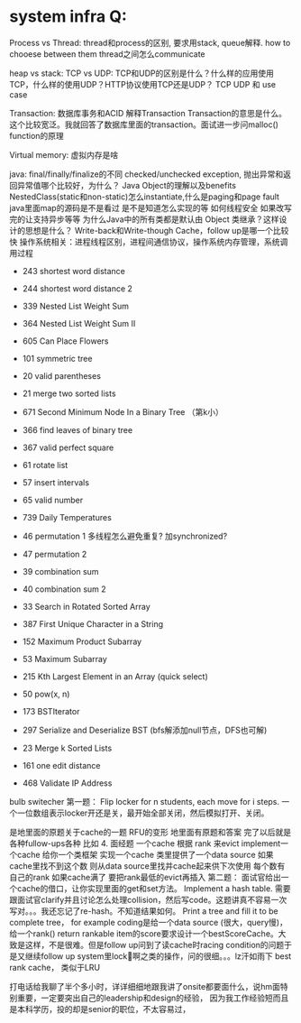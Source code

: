 # system infra Q:
Process vs Thread:
thread和process的区别, 要求用stack, queue解释. how to chooese between them
thread之间怎么communicate

heap vs stack:
TCP vs UDP:
TCP和UDP的区别是什么？什么样的应用使用TCP，什么样的使用UDP？HTTP协议使用TCP还是UDP？
TCP UDP 和 use case

Transaction:
数据库事务和ACID 解释Transaction
Transaction的意思是什么。这个比较宽泛。我就回答了数据库里面的transaction。面试进一步问malloc() function的原理

Virtual memory:
虚拟内存是啥

java:
final/finally/finalize的不同
checked/unchecked exception, 抛出异常和返回异常值哪个比较好，为什么？
Java Object的理解以及benefits
NestedClass(static和non-static)怎么instantiate,什么是paging和page fault
java里面map的源码是不是看过 是不是知道怎么实现的等 如何线程‍‍‍‌‍‍‍‍‍‌‍‍‌‍‌‍‌‍‍安全 如果改写完的让支持异步等等
为什么Java中的所有类都是默认由 Object 类继承？这样设计的思想是什么？
Write-back和Write-though Cache，follow up是哪一个比较快
操作系统相关：进程线程区别，进程间通信协议，操作系统内存管理，系统调用过程


- 243  shortest word distance
- 244  shortest word distance 2
- 339  Nested List Weight Sum
- 364  Nested List Weight Sum II
- 605  Can Place Flowers
- 101  symmetric tree
- 20   valid parentheses
- 21   merge two sorted lists
- 671  Second Minimum Node In a Binary Tree （第k小）
- 366  find leaves of binary tree
- 367  valid perfect square
- 61   rotate list
- 57   insert intervals
- 65   valid number
- 739  Daily Temperatures

- 46   permutation 1 多线程怎么避免重复? 加synchronized?
- 47   permutation 2 
- 39   combination sum
- 40   combination sum 2
- 33   Search in Rotated Sorted Array
- 387  First Unique Character in a String
- 152  Maximum Product Subarray
- 53   Maximum Subarray
- 215  Kth Largest Element in an Array (quick select)
- 50   pow(x, n)
- 173  BSTIterator
- 297  Serialize and Deserialize BST (bfs解添加null节点，DFS也可解)
- 23	 Merge k Sorted Lists
- 161  one edit distance
- 468  Validate IP Address


bulb switecher
第一题： Flip locker for n students, each move for i steps.  一个一位数组表示locker开还是关，最开始全部关闭，然后模拟打开、关闭。

是地里面的原题关于cache的一题 RFU的变形 地里面有原题和答案 完了以后就是各种fullow-ups各种 比如
4. 面经题 一个cache 根据 rank 来evict
implement一个cache
给你一个类框架 实现一个cache 类里提供了一个data source 如果cache里找不到这个数 则从data source里找并cache起来供下次使用 每个数有自‍‍‍‌‍‍‍‍‍‌‍‍‌‍‌‍‌‍‍己的rank 如果cache满了 要把rank最低的evict再插入
第二题： 面试官给出一个cache的借口，让你实现里面的get和set方法。
Implement a hash table. 需要跟面试官clarify并且讨论怎么处理collision，然后写code。这题讲真不容易一次写对。。。我还忘记了re-hash。不知道结果如何。
Print a tree and fill it to be complete tree， for example
coding是给一个data source (很大，query慢)， 给一个rank() return rankable item的score要求设计一个bestScoreCache。大致是这样，不是很难。但是fo‍‍‍‌‍‍‍‍‍‌‍‍‌‍‌‍‌‍‍llow up问到了读cache时racing condition的问题于是又继续follow up system里lock啊之类的操作，问的很细。。。lz汗如雨下
best rank cache， 类似于LRU

打电话给我聊了半个多小时，详详细细地跟我讲了onsite都要面什么，说hm面特别重要，一定要突出自己的leadership和design的经验，
因为我工作经验短而且是本科学历，投的却是senior的职位，不太容易过，
